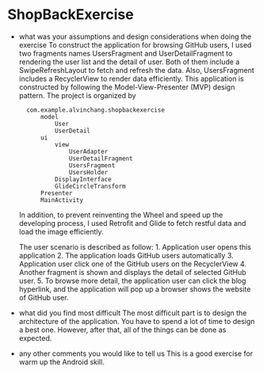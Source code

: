 # ShopBackExercise

- what was your assumptions and design considerations when doing the exercise
	To construct the application for browsing GitHub users, I used two fragments names UsersFragment and UserDetailFragment to rendering the user list and the detail of user. Both of them include a SwipeRefreshLayout to fetch and refresh the data. Also, UsersFragment includes a RecyclerView to render data efficiently. This application is constructed by following the Model-View-Presenter (MVP) design pattern. The project is organized by 

		com.example.alvinchang.shopbackexercise
			model
				User
				UserDetail
			ui
				view
					UserAdapter
					UserDetailFragment
					UsersFragment
					UsersHolder
				DisplayInterface
				GlideCircleTransform
			Presenter
			MainActivity

	In addition, to prevent reinventing the Wheel and speed up the developing process, I used Retrofit and Glide to fetch restful data and load the image efficiently.

	The user scenario is described as follow:
		1. Application user opens this application
		2. The application loads GitHub users automatically
		3. Application user click one of the GitHub users on the RecyclerView
		4. Another fragment is shown and displays the detail of selected GitHub user.
		5. To browse more detail, the application user can click the blog hyperlink, and the application will pop up a browser shows the website of GitHub user.

- what did you find most difficult
	The most difficult part is to design the architecture of the application. You have to spend a lot of time to design a best one. However, after that, all of the things can be done as expected.

- any other comments you would like to tell us
	This is a good exercise for warm up the Android skill.